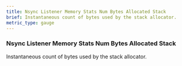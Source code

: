 ```yaml
---
title: Nsync Listener Memory Stats Num Bytes Allocated Stack
brief: Instantaneous count of bytes used by the stack allocator.
metric_type: gauge
---
```


### Nsync Listener Memory Stats Num Bytes Allocated Stack

Instantaneous count of bytes used by the stack allocator.